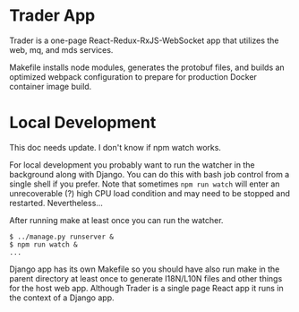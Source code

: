 # Trader App

Trader is a one-page React-Redux-RxJS-WebSocket app that utilizes the web, mq, and mds services.

Makefile installs node modules, generates the protobuf files, and builds an optimized webpack configuration to prepare for production Docker container image build.

# Local Development

This doc needs update.  I don't know if npm watch works.

For local development you probably want to run the watcher in the background along with Django.  You can do this with bash job control from a single shell if you prefer.  Note that sometimes `npm run watch` will enter an unrecoverable (?) high CPU load condition and may need to be stopped and restarted.  Nevertheless...

After running make at least once you can run the watcher.

```
$ ../manage.py runserver &
$ npm run watch &
...
```

Django app has its own Makefile so you should have also run make in the parent directory at least once to generate I18N/L10N files and other things for the host web app.  Although Trader is a single page React app it runs in the context of a Django app.
